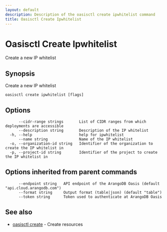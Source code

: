 ```yaml
---
layout: default
description: Description of the oasisctl create ipwhitelist command
title: Oasisctl Create Ipwhitelist
---
```

# Oasisctl Create Ipwhitelist

Create a new IP whitelist

## Synopsis

Create a new IP whitelist

```
oasisctl create ipwhitelist [flags]
```

## Options

```
      --cidr-range strings       List of CIDR ranges from which deployments are accessible
      --description string       Description of the IP whitelist
  -h, --help                     help for ipwhitelist
      --name string              Name of the IP whitelist
  -o, --organization-id string   Identifier of the organization to create the IP whitelist in
  -p, --project-id string        Identifier of the project to create the IP whitelist in
```

## Options inherited from parent commands

```
      --endpoint string   API endpoint of the ArangoDB Oasis (default "api.cloud.arangodb.com")
      --format string     Output format (table|json) (default "table")
      --token string      Token used to authenticate at ArangoDB Oasis
```

## See also

* [oasisctl create](oasisctl-create.html)	 - Create resources

